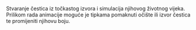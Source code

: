 Stvaranje čestica iz točkastog izvora i simulacija njihovog životnog vijeka. Prilikom rada animacije moguće je tipkama pomaknuti očište ili izvor čestica 
te promijeniti njihovu boju.
